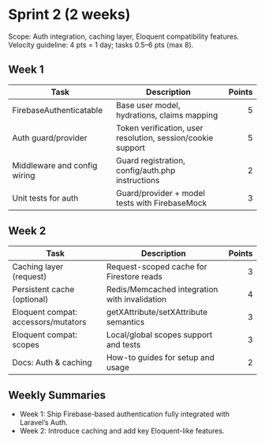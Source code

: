 # Sprint 2 (2 weeks)

Scope: Auth integration, caching layer, Eloquent compatibility features.
Velocity guideline: 4 pts = 1 day; tasks 0.5–6 pts (max 8).

## Week 1

| Task | Description | Points |
| --- | --- | ---: |
| FirebaseAuthenticatable | Base user model, hydrations, claims mapping | 5 |
| Auth guard/provider | Token verification, user resolution, session/cookie support | 5 |
| Middleware and config wiring | Guard registration, config/auth.php instructions | 2 |
| Unit tests for auth | Guard/provider + model tests with FirebaseMock | 3 |

## Week 2

| Task | Description | Points |
| --- | --- | ---: |
| Caching layer (request) | Request-scoped cache for Firestore reads | 3 |
| Persistent cache (optional) | Redis/Memcached integration with invalidation | 4 |
| Eloquent compat: accessors/mutators | getXAttribute/setXAttribute semantics | 3 |
| Eloquent compat: scopes | Local/global scopes support and tests | 3 |
| Docs: Auth & caching | How-to guides for setup and usage | 2 |

## Weekly Summaries
- Week 1: Ship Firebase-based authentication fully integrated with Laravel’s Auth.
- Week 2: Introduce caching and add key Eloquent-like features.

